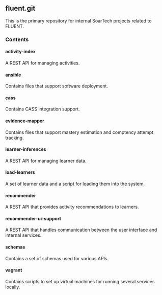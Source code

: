 ## fluent.git

This is the primary repository for internal SoarTech projects related to FLUENT.

### Contents

#### activity-index

A REST API for managing activities.

#### ansible

Contains files that support software deployment.

#### cass

Contains CASS integration support.

#### evidence-mapper

Contains files that support mastery estimation and comptency attempt tracking.

#### learner-inferences

A REST API for managing learner data.

#### load-learners

A set of learner data and a script for loading them into the system.

#### recommender

A REST API that provides activity recommendations to learners.

#### recommender-ui-support

A REST API that handles communication between the user interface and internal services.

#### schemas

Contains a set of schemas used for various APIs.

#### vagrant

Contains scripts to set up virtual machines for running several services locally.
